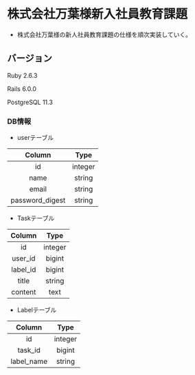 # 株式会社万葉様新入社員教育課題

* 株式会社万葉様の新人社員教育課題の仕様を順次実装していく。

## バージョン
Ruby 2.6.3

Rails 6.0.0

PostgreSQL 11.3

### DB情報

* userテーブル

| Column | Type |
|:----:|:----:| 
| id | integer |
| name | string |
| email | string |
|password_digest | string|

* Taskテーブル

| Column | Type |
|:---:|:---:|
| id | integer |
| user_id | bigint |
| label_id | bigint |
| title | string |
| content | text |

* Labelテーブル

| Column | Type |
| :---:|:---:|
| id | integer |
| task_id | bigint |
| label_name | string |

